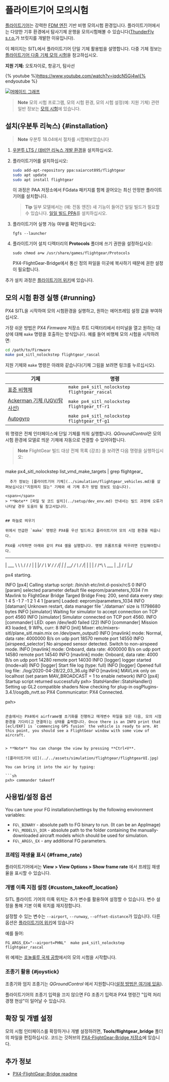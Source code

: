 # 플라이트기어 모의시험

[플라이트기어](https://www.flightgear.org/)는 강력한 [FDM 엔진](http://wiki.flightgear.org/Flight_Dynamics_Model) 기반 비행 모의시험 환경입니다. 플라이트기어에서는 다양한 기후 환경에서 탐사기체 운행을 모의시험해볼 수 있습니다([ThunderFly s.r.o.](https://www.thunderfly.cz/)가 브릿지를 개발한 이유입니다).

이 페이지는 SITL에서 플라이트기어 단일 기체 활용법을 설명합니다. 다중 기체 정보는 [플라이트기어 다중 기체 모의 시험](../simulation/multi_vehicle_flightgear.md)을 참고하십시오.

**지원 기체:** 오토자이로, 항공기, 탐사선

{% youtube %}https://www.youtube.com/watch?v=iqdcN5Gj4wI{% endyoutube %}


[![머메이드 그래프 ](https://mermaid.ink/img/eyJjb2RlIjoiZ3JhcGggTFI7XG4gIEZsaWdodEdlYXIgLS0-IEZsaWdodEdlYXItQnJpZGdlO1xuICBGbGlnaHRHZWFyLUJyaWRnZSAtLT4gTUFWTGluaztcbiAgTUFWTGluayAtLT4gUFg0X1NJVEw7XG5cdCIsIm1lcm1haWQiOnsidGhlbWUiOiJkZWZhdWx0In0sInVwZGF0ZUVkaXRvciI6ZmFsc2V9)](https://mermaid-js.github.io/mermaid-live-editor/#/edit/eyJjb2RlIjoiZ3JhcGggTFI7XG4gIEZsaWdodEdlYXIgLS0-IEZsaWdodEdlYXItQnJpZGdlO1xuICBGbGlnaHRHZWFyLUJyaWRnZSAtLT4gTUFWTGluaztcbiAgTUFWTGluayAtLT4gUFg0X1NJVEw7XG5cdCIsIm1lcm1haWQiOnsidGhlbWUiOiJkZWZhdWx0In0sInVwZGF0ZUVkaXRvciI6ZmFsc2V9)


<!-- Original mermaid graph
graph LR;
  FlightGear-- >FlightGear-Bridge;
  FlightGear-Bridge-- >MAVLink;
  MAVLink-- >PX4_SITL;
-->

> **Note** 모의 시험 프로그램, 모의 시험 환경, 모의 시험 설정(예: 지원 기체) 관련 일반 정보는 [모의 시험](/simulation/README.md)에 있습니다.


## 설치(우분투 리눅스) {#installation}

> **Note** 우분투 18.04에서 절차를 시험해보았습니다

1. [우분투 LTS / 데비안 리눅스 개발 환경](../setup/dev_env_linux_ubuntu.md)을 설치하십시오.
1. 플라이트기어를 설치하십시오:
   ```sh
   sudo add-apt-repository ppa:saiarcot895/flightgear
   sudo apt update
   sudo apt install flightgear
   ```
   이 과정은 PAA 저장소에서 FGdata 패키지를 함께 끌어오는 최신 안정판 플라이트기어를 설치합니다.

   > **Tip** 일부 모델에서는 (예: 전동 엔진) 새 기능이 들어간 일일 빌드가 필요할 수 있습니다. [일일 빌드 PPA](https://launchpad.net/~saiarcot895/+archive/ubuntu/flightgear-edge)를 설치하십시오.

1. 플라이트기어 실행 가능 여부를 확인하십시오:
   ```
   fgfs --launcher
   ```
1. 플라이트기어 설치 디렉터리의 **Protocols** 폴더에 쓰기 권한을 설정하십시오:
   ```
   sudo chmod a+w /usr/share/games/flightgear/Protocols
   ```
   PX4-FlightGear-Bridge에서 통신 정의 파일을 이곳에 복사하기 때문에 권한 설정이 필요합니다.

추가 설치 과정은 [플라이트기어 위키](http://wiki.flightgear.org/Howto:Install_Flightgear_from_a_PPA)에 있습니다.


## 모의 시험 환경 실행 {#running}

PX4 SITL을 시작하여 모의 시험환경을 실행하고, 원하는 에어프레임 설정 값을 부여하십시오.

가장 쉬운 방법은 PX4 *Firmware* 저장소 루트 디렉터리에서 터미널을 열고 원하는 대상에 대해 `make` 명령을 호출하는 방식입니다. 예를 들어 비행체 모의 시험을 시작하려면:
```sh
cd /path/to/Firmware
make px4_sitl_nolockstep flightgear_rascal
```

지원 기체와 `make` 명령은 아래와 같습니다(기체 그림을 보려면 링크를 누르십시오).

| 기체                                                                | 명령                                           |
| ----------------------------------------------------------------- | -------------------------------------------- |
| [표준 비행체](../simulation/flightgear_vehicles.md#standard_plane)     | `make px4_sitl_nolockstep flightgear_rascal` |
| [Ackerman 기체 (UGV/탐사선)](../simulation/flightgear_vehicles.md#ugv) | `make px4_sitl_nolockstep flightgear_tf-r1`  |
| [Autogyro](../simulation/flightgear_vehicles.md#autogyro)         | `make px4_sitl_nolockstep flightgear_tf-g1`  |

위 명령은 전체 인터페이스에 단일 기체를 띄워 실행합니다. *QGroundControl*은 모의시험 환경에 모델로 띄운 기체에 자동으로 연결할 수 있어야합니다.

> **Note** FlightGear 빌드 대상 전체 목록 (강조) 을 보려면 다음 명령을 실행하십시오: 
> 
> ```
  make px4_sitl_nolockstep list_vmd_make_targets | grep flightgear_
```
  추가 정보는 [플라이트기어 기체](../simulation/flightgear_vehicles.md)를 살펴보십시오("지원하지 않는" 기체와 새 기체 추가 방법 정보도 있습니다).

<span></span>
> **Note** [파일 및 코드 설치](../setup/dev_env.md) 안내서는 빌드 과정에 오류가 나타날 경우 도움이 될 참고서입니다.


## 하늘로 띄우기

위에서 언급한 `make` 명령은 PX4를 우선 빌드하고 플라이트기어 모의 시험 환경을 띄웁니다.

PX4를 시작하면 아래와 같이 PX4 셸을 실행합니다. 명령 프롬프트를 띄우려면 진입해야합니다.

```
______  __   __    ___
| ___ \ \ \ / /   /   |
| |_/ /  \ V /   / /| |
|  __/   /   \  / /_| |
| |     / /^\ \ \___  |
\_|     \/   \/     |_/

px4 starting.

INFO  [px4] Calling startup script: /bin/sh etc/init.d-posix/rcS 0
INFO  [param] selected parameter default file eeprom/parameters_1034
I'm Mavlink to FlightGear Bridge
Targed Bridge Freq: 200, send data every step: 1
4
  5   -1
  7   -1
  2   1
  4   1
[param] Loaded: eeprom/parameters_1034
INFO  [dataman] Unknown restart, data manager file './dataman' size is 11798680 bytes
INFO  [simulator] Waiting for simulator to accept connection on TCP port 4560
INFO  [simulator] Simulator connected on TCP port 4560.
INFO  [commander] LED: open /dev/led0 failed (22)
INFO  [commander] Mission #3 loaded, 9 WPs, curr: 8
INFO  [init] Mixer: etc/mixers-sitl/plane_sitl.main.mix on /dev/pwm_output0
INFO  [mavlink] mode: Normal, data rate: 4000000 B/s on udp port 18570 remote port 14550
INFO  [airspeed_selector] No airspeed sensor detected. Switch to non-airspeed mode.
INFO  [mavlink] mode: Onboard, data rate: 4000000 B/s on udp port 14580 remote port 14540
INFO  [mavlink] mode: Onboard, data rate: 4000 B/s on udp port 14280 remote port 14030
INFO  [logger] logger started (mode=all)
INFO  [logger] Start file log (type: full)
INFO  [logger] Opened full log file: ./log/2020-04-28/22_03_36.ulg
INFO  [mavlink] MAVLink only on localhost (set param MAV_BROADCAST = 1 to enable network)
INFO  [px4] Startup script returned successfully
pxh> StatsHandler::StatsHandler() Setting up GL2 compatible shaders
Now checking for plug-in osgPlugins-3.4.1/osgdb_nvtt.so
PX4 Communicator: PX4 Connected.

pxh>
```

콘솔에서는 PX4에서 airframe별 초기화를 진행하고 매개변수 파일을 읽은 다음, 모의 시험 환경을 기다리(고 연결하)는 상태를 출력합니다. Once there is an INFO print that [ecl/EKF] is `commencing GPS fusion` the vehicle is ready to arm. At this point, you should see a FlightGear window with some view of aircraft.


> **Note** You can change the view by pressing **Ctrl+V**.

![플라이트기어 UI](../../assets/simulation/flightgear/flightgearUI.jpg)

You can bring it into the air by typing:

```sh
pxh> commander takeoff
```

## 사용법/설정 옵션

You can tune your FG installation/settings by the following environment variables:

- `FG\_BINARY` - absolute path to FG binary to run. (It can be an AppImage)
- `FG\_MODELS\_DIR` - absolute path to the folder containing the manually-downloaded aircraft models which should be used for simulation.
- `FG\_ARGS\_EX` - any additional FG parameters.

### 프레임 재생율 표시 {#frame_rate}

플라이트기어에서는 **View > View Options > Show frame rate** 에서 프레임 재생율을 표시할 수 있습니다.

### 개별 이륙 지점 설정 {#custom_takeoff_location}

SITL 플라이트 기어의 이륙 위치는 추가 변수를 활용하여 설정할 수 있습니다. 변수 설정을 통해 기본 이륙 위치를 재지정합니다.

설정할 수 있는 변수는 `--airport`, `--runway`, `--offset-distance`가 있습니다. 다른 옵션은 [플라이트기어 위키](http://wiki.flightgear.org/Command_line_options#Initial_Position_and_Orientation)에 있습니다

예를 들어:
```
FG_ARGS_EX="--airport=PHNL"  make px4_sitl_nolockstep flightgear_rascal
```

위 예제는 [호놀룰루 국제 공항](http://wiki.flightgear.org/Suggested_airports)에서의 모의 시험을 시작합니다.


### 조종기 활용 {#joystick}

조종기와 엄지 조종기는 *QGroundControl* 에서 지원합니다([설정 방법은 여기에 있음](../simulation/README.md#joystickgamepad-integration)).

플라이트기어의 조종기 입력을 끄지 않으면 FG 조종기 입력과 PX4 명령간 "입력 처리 경쟁 현상"이 일어날 수 있습니다.


## 확장 및 개별 설정

모의 시험 인터페이스를 확장하거나 개별 설정하려면,   **Tools/flightgear_bridge** 폴더의 파일을 편집하십시오. 코드는 깃허브의 [PX4-FlightGear-Bridge 저장소](https://github.com/ThunderFly-aerospace/PX4-FlightGear-Bridge)에 있습니다.


## 추가 정보

* [PX4-FlightGear-Bridge readme](https://github.com/ThunderFly-aerospace/PX4-FlightGear-Bridge)
